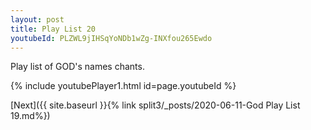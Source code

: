 ```yaml
---
layout: post
title: Play List 20
youtubeId: PLZWL9jIHSqYoNDb1wZg-INXfou265Ewdo
---
```

 
 
Play list of GOD's names chants.
 
{% include youtubePlayer1.html id=page.youtubeId %}
 

[Next]({{ site.baseurl }}{% link  split3/_posts/2020-06-11-God Play List 19.md%})
